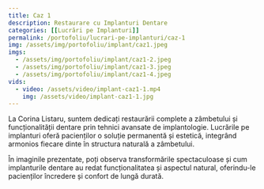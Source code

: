 ```yaml
---
title: Caz 1
description: Restaurare cu Implanturi Dentare
categories: [[Lucrări pe Implanturi]]
permalink: /portofoliu/lucrari-pe-implanturi/caz-1
img: /assets/img/portofoliu/implant/caz1.jpeg
imgs:
  - /assets/img/portofoliu/implant/caz1-2.jpeg
  - /assets/img/portofoliu/implant/caz1-3.jpeg
  - /assets/img/portofoliu/implant/caz1-4.jpeg
vids:
  - video: /assets/video/implant-caz1-1.mp4
    img: /assets/video/implant-caz1-1.jpg
---
```




La Corina Listaru, suntem dedicați restaurării complete a zâmbetului și funcționalității dentare prin tehnici avansate de implantologie. Lucrările pe implanturi oferă pacienților o soluție permanentă și estetică, integrând armonios fiecare dinte în structura naturală a zâmbetului.

În imaginile prezentate, poți observa transformările spectaculoase și cum implanturile dentare au redat funcționalitatea și aspectul natural, oferindu-le pacienților încredere și confort de lungă durată.

